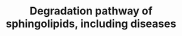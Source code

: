 ---
annotations:
- id: DOID:4795
  parent: genetic disease
  type: Disease Ontology
  value: GM2 gangliosidosis, AB variant
- id: DOID:3323
  parent: genetic disease
  type: Disease Ontology
  value: Sandhoff disease
- id: DOID:3322
  parent: genetic disease
  type: Disease Ontology
  value: GM1 gangliosidosis
- id: DOID:1926
  parent: genetic disease
  type: Disease Ontology
  value: Gaucher's disease
- id: DOID:0070111
  parent: genetic disease
  type: Disease Ontology
  value: Niemann-Pick disease type A
- id: PW:0000733
  parent: classic metabolic pathway
  type: Pathway Ontology
  value: glycosphingolipid metabolic pathway
- id: DOID:14504
  parent: genetic disease
  type: Disease Ontology
  value: Niemann-Pick disease
- id: DOID:3320
  parent: genetic disease
  type: Disease Ontology
  value: Tay-Sachs disease
- id: PW:0000735
  parent: classic metabolic pathway
  type: Pathway Ontology
  value: altered sphingolipid metabolic pathway
- id: DOID:10581
  parent: genetic disease
  type: Disease Ontology
  value: metachromatic leukodystrophy
- id: DOID:14499
  parent: genetic disease
  type: Disease Ontology
  value: Fabry disease
- id: PW:0000162
  parent: classic metabolic pathway
  type: Pathway Ontology
  value: sphingolipid biosynthetic pathway
- id: DOID:0070112
  parent: genetic disease
  type: Disease Ontology
  value: Niemann-Pick disease type B
- id: DOID:2368
  parent: genetic disease
  type: Disease Ontology
  value: gangliosidosis
- id: DOID:4
  type: Disease Ontology
  value: disease
- id: PW:0000163
  parent: classic metabolic pathway
  type: Pathway Ontology
  value: sphingolipid degradation pathway
- id: PW:0000197
  parent: classic metabolic pathway
  type: Pathway Ontology
  value: sphingolipid metabolic pathway
- id: DOID:0050464
  parent: genetic disease
  type: Disease Ontology
  value: Farber lipogranulomatosis
- id: DOID:10587
  parent: genetic disease
  type: Disease Ontology
  value: Krabbe disease
- id: PW:0001062
  parent: classic metabolic pathway
  type: Pathway Ontology
  value: lacto-series glycosphingolipid metabolic pathway
- id: DOID:3321
  parent: genetic disease
  type: Disease Ontology
  value: GM2 gangliosidosis
authors:
- DeSl
- Andra
- Egonw
- AdoBioInfo
- IreneHemel
- Khanspers
- Finterly
- Fehrhart
communities:
- IEM
- RareDiseases
description: Test pathway to include dieases in pathways, in order to deduce biomarkers.
last-edited: 2023-01-18
ndex: 64075170-8b69-11eb-9e72-0ac135e8bacf
organisms:
- Homo sapiens
redirect_from:
- /index.php/Pathway:WP4153
- /instance/WP4153
- /instance/WP4153_rr124950
revision: r124950
schema-jsonld:
- '@context': https://schema.org/
  '@id': https://wikipathways.github.io/pathways/WP4153.html
  '@type': Dataset
  creator:
    '@type': Organization
    name: WikiPathways
  description: Test pathway to include dieases in pathways, in order to deduce biomarkers.
  keywords:
  - Ceramide
  - GA1
  - GA2
  - GLB1
  - GM1
  - 'GM1-beta-galactosidase (GLB):'
  - 'GM1-beta-galactosidease (GLB):'
  - GM2
  - GM2-activator
  - 'GM2A '
  - GM3
  - GalCer-beta-galactosidase
  - Globoside
  - Globoside example 1
  - Globoside example 2
  - HEXA
  - HEXB
  - LIPA
  - NPC1
  - NPC2
  - PSAP
  - SCARB2
  - Sap-A
  - Sap-B
  - Sap-C
  - Sphingomyelin
  - Sphingosine
  - Sulfatide
  - acid ceramidase
  - acrylsulfatase A
  - alpha-galactosidase A
  - 'beta-hexosaminidase A, B:'
  - digalactosylceramide
  - digalactosylceramide alpha
  - digalactosylceramide beta
  - galactosyl-ceramide
  - globotriaosylceramide
  - glucosylceramide
  - glucosylceramide-beta-glucosidase
  - lactosylceramide
  - sialidase
  - sialidase 1
  - sialidase 2
  - sialidase 3
  - sialidase 4
  - sphingomyelinase
  license: CC0
  name: Degradation pathway of sphingolipids, including diseases
seo: CreativeWork
title: Degradation pathway of sphingolipids, including diseases
wpid: WP4153
---